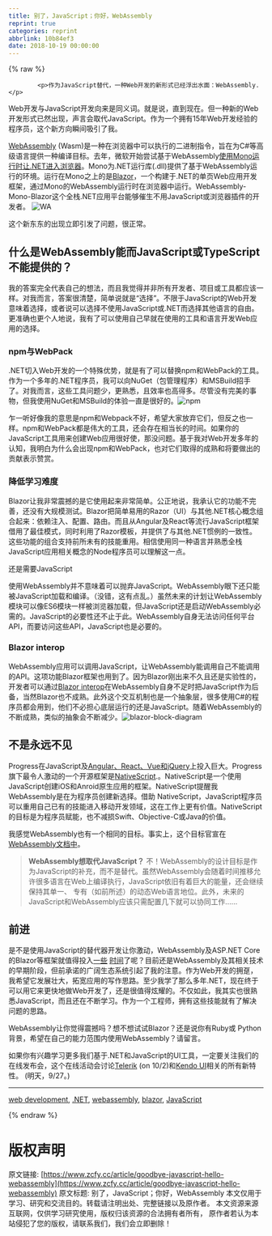 ```yaml
---
title: 别了，JavaScript；你好，WebAssembly
reprint: true
categories: reprint
abbrlink: 10b84ef3
date: 2018-10-19 00:00:00
---
```


{% raw %}

            <p>作为JavaScript替代，一种Web开发的新形式已经浮出水面：WebAssembly.</p>
<p>Web开发与JavaScript开发向来是同义词。就是说，直到现在。但一种新的Web开发形式已然出现，声言会取代JavaScript。作为一个拥有15年Web开发经验的程序员，这个新方向瞬间吸引了我。</p>
<p><a href="https://webassembly.org/">WebAssembly</a> (Wasm)是一种在浏览器中可以执行的二进制指令，旨在为C#等高级语言提供一种编译目标。去年，微软开始尝试基于WebAssembly<a href="https://www.mono-project.com/news/2017/08/09/hello-webassembly/">使用Mono运行时让.NET进入浏览器</a>。Mono为.NET运行库(.dll)提供了基于WebAssembly运行的环境。运行在Mono之上的是<a href="https://blazor.net/">Blazor</a>，一个构建于.NET的单页Web应用开发框架，通过Mono的WebAssembly运行时在浏览器中运行。WebAssembly-Mono-Blazor这个全栈.NET应用平台能够催生不用JavaScript或浏览器插件的开发者。 <img src="https://p4.ssl.qhimg.com/t01ebb8d76ce7287323.jpg" alt="WA" title="WA"> </p>
<p>这个新东东的出现立即引发了问题，很正常。</p>
<h2>什么是WebAssembly能而JavaScript或TypeScript不能提供的？</h2>
<p>我的答案完全代表自己的想法，而且我觉得并非所有开发者、项目或工具都应该一样。对我而言，答案很清楚，简单说就是“选择”。不限于JavaScript的Web开发意味着选择，或者说可以选择不使用JavaScript或.NET而选择其他语言的自由。更准确也更个人地说，我有了可以使用自己早就在使用的工具和语言开发Web应用的选择。</p>
<h3>npm与WebPack</h3>
<p>.NET切入Web开发的一个特殊优势，就是有了可以替换npm和WebPack的工具。作为一个多年的.NET程序员，我可以向NuGet（包管理程序）和MSBuild招手了。对我而言，这些工具问题少，更熟悉，且效率也高得多。尽管没有完美的事物，但我使用NuGet和MSBuild的体验一直是很好的。<img src="https://p5.ssl.qhimg.com/t0152e4bdeb221094f6.png" alt="npm" title="npm"></p>
<p>乍一听好像我的意思是npm和Webpack不好，希望大家放弃它们，但反之也一样。npm和WebPack都是伟大的工具，还会存在相当长的时间。如果你的JavaScript工具用来创建Web应用很好使，那没问题。基于我对Web开发多年的认知，我明白为什么会出现npm和WebPack，也对它们取得的成熟和将要做出的贡献表示赞赏。</p>
<h3>降低学习难度</h3>
<p>Blazor让我非常震撼的是它使用起来非常简单。公正地说，我承认它的功能不完善，还没有大规模测试。Blazor把简单易用的Razor（UI）与其他.NET核心概念组合起来：依赖注入、配置、路由。而且从Angular及React等流行JavaScript框架借用了最佳模式，同时利用了Razor模板，并提供了与其他.NET惯例的一致性。这些功能的组合支持前所未有的技能重用。相信使用同一种语言并熟悉全栈JavaScript应用相关概念的Node程序员可以理解这一点。</p>
<p>还是需要JavaScript</p>
<p>使用WebAssembly并不意味着可以抛弃JavaScript。WebAssembly眼下还只能被JavaScript加载和编译。（没错，这有点乱。）虽然未来的计划让WebAssembly模块可以像ES6模块一样被浏览器加载，但JavaScript还是启动WebAssembly必需的。JavaScript的必要性还不止于此。WebAssembly自身无法访问任何平台API，而要访问这些API，JavaScript也是必要的。</p>
<h3>Blazor interop</h3>
<p>WebAssembly应用可以调用JavaScript，让WebAssembly能调用自己不能调用的API。这项功能Blazor框架也用到了。因为Blazor刚出来不久且还是实验性的，开发者可以通过<a href="https://blog.logrocket.com/working-with-the-blazor-javascript-interop-3c2a8d0eb56c">Blazor interop</a>在WebAssembly自身不足时把JavaScript作为后备，当然Blazor也不成熟。此外这个交互机制也是一个抽象层，很多使用C#的程序员都会用到，他们不必担心底层运行的还是JavaScript。随着WebAssembly的不断成熟，类似的抽象会不断减少。<img src="https://p2.ssl.qhimg.com/t01c3393c2fe4f4da78.jpg" alt="blazor-block-diagram" title="blazor-block-diagram"></p>
<h2>不是永远不见</h2>
<p>Progress在JavaScript及<a href="https://www.telerik.com/kendo-ui">Angular、React、Vue和jQuery</a>上投入巨大。Progress旗下最令人激动的一个开源框架是<a href="https://www.nativescript.org/">NativeScript</a>.。NativeScript是一个使用JavaScript创建iOS和Anroid原生应用的框架。NativeScript提醒我WebAssembly是在为程序员创建新选择。借助 NativeScript，JavaScript程序员可以重用自己已有的技能进入移动开发领域，这在工作上更有价值。NativeScript的目标是为程序员赋能，也不减损Swift、Objective-C或Java的价值。</p>
<p>我感觉WebAssembly也有一个相同的目标。事实上，这个目标官宣在 <a href="https://webassembly.org/docs/faq/">WebAssembly文档中</a>。</p>
<blockquote>
<p><strong>WebAssembly想取代JavaScript？</strong> 不！WebAssembly的设计目标是作为JavaScript的补充，而不是替代。虽然WebAssembly会随着时间推移允许很多语言在Web上编译执行，JavaScript依旧有着巨大的能量，还会继续保持其单一、 专有（如前所述）的动态Web语言地位。此外，未来的JavaScript和WebAssembly应该只需配置几下就可以协同工作……</p>
</blockquote>
<h2>前进</h2>
<p>是不是使用JavaScript的替代器开发让你激动，WebAssembly及ASP.NET Core的Blazor等框架就值得投入<a href="https://www.telerik.com/blogs/blazedown-experiment-with-markdown-and-blazor">一些</a> <a href="https://www.telerik.com/blogs/a-breakdown-of-blazor-project-types">时间</a>了呢？目前还是WebAssembly及其相关技术的早期阶段，但前承诺的广阔生态系统引起了我的注意。作为Web开发的拥趸，我希望它发展壮大，拓宽应用的写作思路。至少我学了那么多年.NET，现在终于可以用它来更快地做Web开发了，还是很值得炫耀的。不仅如此，我其实也很熟悉JavaScript，而且还在不断学习。作为一个工程师，拥有这些技能就有了解决问题的思路。</p>
<p>WebAssembly让你觉得震撼吗？想不想试试Blazor？还是说你有Ruby或 Python背景，希望在自己的能力范围内使用WebAssembly？请留言。</p>
<p>如果你有兴趣学习更多我们基于.NET和JavaScript的UI工具，一定要关注我们的在线发布会，这个在线活动会讨论<a href="https://www.telerik.com/webinars/devcraft/telerik-r3-release-webinar">Telerik</a> (on 10/2)和<a href="https://www.telerik.com/webinars/kendo-ui/kendo-ui-r3-release-webinar">Kendo UI</a>相关的所有新特性。 (明天，9/27。)</p>
<hr>
<p><a href="https://www.telerik.com/blogs/tag/web-development">web development</a>, <a href="https://www.telerik.com/blogs/tag/-net">.NET</a>, <a href="https://www.telerik.com/blogs/tag/webassembly">webassembly</a>, <a href="https://www.telerik.com/blogs/tag/blazor">blazor</a>, <a href="https://www.telerik.com/blogs/tag/javascript">JavaScript</a></p>

          
{% endraw %}

# 版权声明
原文链接: [https://www.zcfy.cc/article/goodbye-javascript-hello-webassembly](https://www.zcfy.cc/article/goodbye-javascript-hello-webassembly)
原文标题: 别了，JavaScript；你好，WebAssembly
本文仅用于学习、研究和交流目的。转载请注明出处、完整链接以及原作者。
本文资源来源互联网，仅供学习研究使用，版权归该资源的合法拥有者所有，
原作者若认为本站侵犯了您的版权，请联系我们，我们会立即删除！
